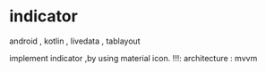 # indicator
android , kotlin , livedata , tablayout 

implement indicator ,by using material icon.
 !!!: architecture : mvvm
